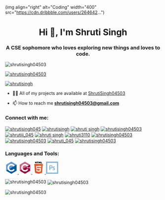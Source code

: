 (img align="right" alt="Coding" width="400" src="https://cdn.dribbble.com/users/264642...")
<h1 align="center">Hi 👋, I'm Shruti Singh</h1>
<h3 align="center">A CSE sophomore who loves exploring new things and loves to code.</h3>

<p align="left"> <img src="https://komarev.com/ghpvc/?username=shrutisingh04503&label=Profile%20views&color=0e75b6&style=flat" alt="shrutisingh04503" /> </p>

<p align="left"> <a href="https://github.com/ryo-ma/github-profile-trophy"><img src="https://github-profile-trophy.vercel.app/?username=shrutisingh04503" alt="shrutisingh04503" /></a> </p>

<p align="left"> <a href="https://twitter.com/shrutisingh" target="blank"><img src="https://img.shields.io/twitter/follow/shrutisingh?logo=twitter&style=for-the-badge" alt="shrutisingh" /></a> </p>

- 👨‍💻 All of my projects are available at [ShrutiSingh04503](ShrutiSingh04503)

- 📫 How to reach me **shrutisingh04503@gmail.com**

<h3 align="left">Connect with me:</h3>
<p align="left">
<a href="https://codepen.io/shrutisingh045" target="blank"><img align="center" src="https://raw.githubusercontent.com/rahuldkjain/github-profile-readme-generator/master/src/images/icons/Social/codepen.svg" alt="shrutisingh045" height="30" width="40" /></a>
<a href="https://twitter.com/shrutisingh" target="blank"><img align="center" src="https://raw.githubusercontent.com/rahuldkjain/github-profile-readme-generator/master/src/images/icons/Social/twitter.svg" alt="shrutisingh" height="30" width="40" /></a>
<a href="https://linkedin.com/in/shruti singh" target="blank"><img align="center" src="https://raw.githubusercontent.com/rahuldkjain/github-profile-readme-generator/master/src/images/icons/Social/linked-in-alt.svg" alt="shruti singh" height="30" width="40" /></a>
<a href="https://stackoverflow.com/users/shrutisingh04503" target="blank"><img align="center" src="https://raw.githubusercontent.com/rahuldkjain/github-profile-readme-generator/master/src/images/icons/Social/stack-overflow.svg" alt="shrutisingh04503" height="30" width="40" /></a>
<a href="https://instagram.com/shrutiii_045" target="blank"><img align="center" src="https://raw.githubusercontent.com/rahuldkjain/github-profile-readme-generator/master/src/images/icons/Social/instagram.svg" alt="shrutiii_045" height="30" width="40" /></a>
<a href="https://www.youtube.com/c/shruti singh" target="blank"><img align="center" src="https://raw.githubusercontent.com/rahuldkjain/github-profile-readme-generator/master/src/images/icons/Social/youtube.svg" alt="shruti singh" height="30" width="40" /></a>
<a href="https://www.codechef.com/users/shruti3110" target="blank"><img align="center" src="https://cdn.jsdelivr.net/npm/simple-icons@3.1.0/icons/codechef.svg" alt="shruti3110" height="30" width="40" /></a>
<a href="https://www.hackerrank.com/shrutisingh04503" target="blank"><img align="center" src="https://raw.githubusercontent.com/rahuldkjain/github-profile-readme-generator/master/src/images/icons/Social/hackerrank.svg" alt="shrutisingh04503" height="30" width="40" /></a>
<a href="https://codeforces.com/profile/shrutisingh04503" target="blank"><img align="center" src="https://raw.githubusercontent.com/rahuldkjain/github-profile-readme-generator/master/src/images/icons/Social/codeforces.svg" alt="shrutisingh04503" height="30" width="40" /></a>
<a href="https://www.leetcode.com/shruti_045" target="blank"><img align="center" src="https://raw.githubusercontent.com/rahuldkjain/github-profile-readme-generator/master/src/images/icons/Social/leet-code.svg" alt="shruti_045" height="30" width="40" /></a>
<a href="https://www.hackerearth.com/shrutisingh04503" target="blank"><img align="center" src="https://raw.githubusercontent.com/rahuldkjain/github-profile-readme-generator/master/src/images/icons/Social/hackerearth.svg" alt="shrutisingh04503" height="30" width="40" /></a>
</p>

<h3 align="left">Languages and Tools:</h3>
<p align="left"> <a href="https://www.cprogramming.com/" target="_blank" rel="noreferrer"> <img src="https://raw.githubusercontent.com/devicons/devicon/master/icons/c/c-original.svg" alt="c" width="40" height="40"/> </a> <a href="https://www.w3schools.com/cpp/" target="_blank" rel="noreferrer"> <img src="https://raw.githubusercontent.com/devicons/devicon/master/icons/cplusplus/cplusplus-original.svg" alt="cplusplus" width="40" height="40"/> </a> <a href="https://www.w3.org/html/" target="_blank" rel="noreferrer"> <img src="https://raw.githubusercontent.com/devicons/devicon/master/icons/html5/html5-original-wordmark.svg" alt="html5" width="40" height="40"/> </a> <a href="https://www.photoshop.com/en" target="_blank" rel="noreferrer"> <img src="https://raw.githubusercontent.com/devicons/devicon/master/icons/photoshop/photoshop-line.svg" alt="photoshop" width="40" height="40"/> </a> </p>

<p><img align="left" src="https://github-readme-stats.vercel.app/api/top-langs?username=shrutisingh04503&show_icons=true&locale=en&layout=compact" alt="shrutisingh04503" /></p>

<p>&nbsp;<img align="center" src="https://github-readme-stats.vercel.app/api?username=shrutisingh04503&show_icons=true&locale=en" alt="shrutisingh04503" /></p>

<p><img align="center" src="https://github-readme-streak-stats.herokuapp.com/?user=shrutisingh04503&" alt="shrutisingh04503" /></p>
